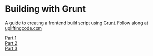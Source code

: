 Building with Grunt
===================

A guide to creating a frontend build script using [Grunt](gruntjs.com). Follow along at [upliftingcode.com](http://upliftingcode.com/)

  [Part 1](http://upliftingcode.com/blog/2014/04/building-with-grunt-part-1/)  
  [Part 2](http://upliftingcode.com/blog/2014/06/building-with-grunt-part-2/)  
  [Part 3](http://upliftingcode.com/blog/2014/10/building-with-grunt-part-3/)  
